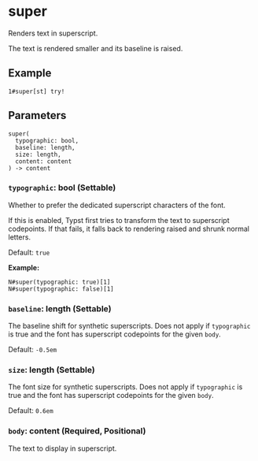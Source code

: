 # super

Renders text in superscript.

The text is rendered smaller and its baseline is raised.

## Example

```typst
1#super[st] try!
```

## Parameters

```
super(
  typographic: bool,
  baseline: length,
  size: length,
  content: content
) -> content
```

### `typographic`: bool (Settable)

Whether to prefer the dedicated superscript characters of the font.

If this is enabled, Typst first tries to transform the text to superscript codepoints. If that fails, it falls back to rendering raised and shrunk normal letters.

Default: `true`

**Example:**
```typst
N#super(typographic: true)[1]
N#super(typographic: false)[1]
```

### `baseline`: length (Settable)

The baseline shift for synthetic superscripts. Does not apply if `typographic` is true and the font has superscript codepoints for the given `body`.

Default: `-0.5em`

### `size`: length (Settable)

The font size for synthetic superscripts. Does not apply if `typographic` is true and the font has superscript codepoints for the given `body`.

Default: `0.6em`

### `body`: content (Required, Positional)

The text to display in superscript.
